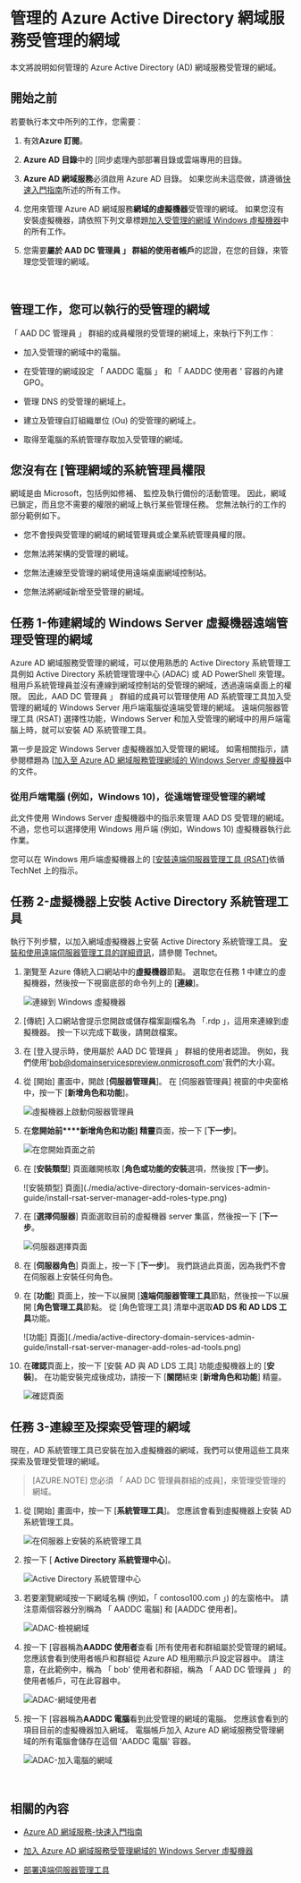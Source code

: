 <properties
    pageTitle="Azure Active Directory 網域服務︰ 管理受管理的網域 |Microsoft Azure"
    description="管理 Azure Active Directory 網域服務受管理的網域"
    services="active-directory-ds"
    documentationCenter=""
    authors="mahesh-unnikrishnan"
    manager="stevenpo"
    editor="curtand"/>

<tags
    ms.service="active-directory-ds"
    ms.workload="identity"
    ms.tgt_pltfrm="na"
    ms.devlang="na"
    ms.topic="article"
    ms.date="10/02/2016"
    ms.author="maheshu"/>

# <a name="administer-an-azure-active-directory-domain-services-managed-domain"></a>管理的 Azure Active Directory 網域服務受管理的網域
本文將說明如何管理的 Azure Active Directory (AD) 網域服務受管理的網域。


## <a name="before-you-begin"></a>開始之前
若要執行本文中所列的工作，您需要︰

1. 有效**Azure 訂閱**。

2. **Azure AD 目錄**中的 [同步處理內部部署目錄或雲端專用的目錄。

3. **Azure AD 網域服務**必須啟用 Azure AD 目錄。 如果您尚未這麼做，請遵循[快速入門指南](./active-directory-ds-getting-started.md)所述的所有工作。

4. 您用來管理 Azure AD 網域服務**網域的虛擬機器**受管理的網域。 如果您沒有安裝虛擬機器，請依照下列文章標題[加入受管理的網域 Windows 虛擬機器](./active-directory-ds-admin-guide-join-windows-vm.md)中的所有工作。

5. 您需要**屬於 AAD DC 管理員 」 群組的使用者帳戶**的認證，在您的目錄，來管理您受管理的網域。

<br>


## <a name="administrative-tasks-you-can-perform-on-a-managed-domain"></a>管理工作，您可以執行的受管理的網域
「 AAD DC 管理員 」 群組的成員權限的受管理的網域上，來執行下列工作︰

- 加入受管理的網域中的電腦。

- 在受管理的網域設定 「 AADDC 電腦 」 和 「 AADDC 使用者 ' 容器的內建 GPO。

- 管理 DNS 的受管理的網域上。

- 建立及管理自訂組織單位 (Ou) 的受管理的網域上。

- 取得至電腦的系統管理存取加入受管理的網域。


## <a name="administrative-privileges-you-do-not-have-on-a-managed-domain"></a>您沒有在 [管理網域的系統管理員權限
網域是由 Microsoft，包括例如修補、 監控及執行備份的活動管理。 因此，網域已鎖定，而且您不需要的權限的網域上執行某些管理任務。 您無法執行的工作的部分範例如下。

- 您不會授與受管理的網域的網域管理員或企業系統管理員權的限。

- 您無法將架構的受管理的網域。

- 您無法連線至受管理的網域使用遠端桌面網域控制站。

- 您無法將網域新增至受管理的網域。


## <a name="task-1---provision-a-domain-joined-windows-server-virtual-machine-to-remotely-administer-the-managed-domain"></a>任務 1-佈建網域的 Windows Server 虛擬機器遠端管理受管理的網域
Azure AD 網域服務受管理的網域，可以使用熟悉的 Active Directory 系統管理工具例如 Active Directory 系統管理管理中心 (ADAC) 或 AD PowerShell 來管理。 租用戶系統管理員並沒有連線到網域控制站的受管理的網域，透過遠端桌面上的權限。 因此，AAD DC 管理員 」 群組的成員可以管理使用 AD 系統管理工具加入受管理的網域的 Windows Server 用戶端電腦從遠端受管理的網域。 遠端伺服器管理工具 (RSAT) 選擇性功能，Windows Server 和加入受管理的網域中的用戶端電腦上時，就可以安裝 AD 系統管理工具。

第一步是設定 Windows Server 虛擬機器加入受管理的網域。 如需相關指示，請參閱標題為 [[加入至 Azure AD 網域服務管理網域的 Windows Server 虛擬機器](active-directory-ds-admin-guide-join-windows-vm.md)中的文件。

### <a name="remotely-administer-the-managed-domain-from-a-client-computer-for-example-windows-10"></a>從用戶端電腦 (例如，Windows 10)，從遠端管理受管理的網域
此文件使用 Windows Server 虛擬機器中的指示來管理 AAD DS 受管理的網域。 不過，您也可以選擇使用 Windows 用戶端 (例如，Windows 10) 虛擬機器執行此作業。

您可以在 Windows 用戶端虛擬機器上的 [[安裝遠端伺服器管理工具 (RSAT)](http://social.technet.microsoft.com/wiki/contents/articles/2202.remote-server-administration-tools-rsat-for-windows-client-and-windows-server-dsforum2wiki.aspx)依循 TechNet 上的指示。


## <a name="task-2---install-active-directory-administration-tools-on-the-virtual-machine"></a>任務 2-虛擬機器上安裝 Active Directory 系統管理工具
執行下列步驟，以加入網域虛擬機器上安裝 Active Directory 系統管理工具。 [安裝和使用遠端伺服器管理工具的詳細資訊](https://technet.microsoft.com/library/hh831501.aspx)，請參閱 Technet。

1. 瀏覽至 Azure 傳統入口網站中的**虛擬機器**節點。 選取您在任務 1 中建立的虛擬機器，然後按一下視窗底部的命令列上的 [**連線**]。

    ![連線到 Windows 虛擬機器](./media/active-directory-domain-services-admin-guide/connect-windows-vm.png)

2. [傳統] 入口網站會提示您開啟或儲存檔案副檔名為 「.rdp 」，這用來連線到虛擬機器。 按一下以完成下載後，請開啟檔案。

3. 在 [登入提示時，使用屬於 AAD DC 管理員 」 群組的使用者認證。 例如，我們使用'bob@domainservicespreview.onmicrosoft.com'我們的大小寫。

4. 從 [開始] 畫面中，開啟 [**伺服器管理員**]。 在 [伺服器管理員] 視窗的中央窗格中，按一下 [**新增角色和功能**]。

    ![虛擬機器上啟動伺服器管理員](./media/active-directory-domain-services-admin-guide/install-rsat-server-manager.png)

5. 在**您開始前****新增角色和功能] 精靈**頁面，按一下 [**下一步**]。

    ![在您開始頁面之前](./media/active-directory-domain-services-admin-guide/install-rsat-server-manager-add-roles-begin.png)

6. 在 [**安裝類型**] 頁面離開核取 [**角色或功能的安裝**選項，然後按 [**下一步**]。

    ![安裝類型] 頁面](./media/active-directory-domain-services-admin-guide/install-rsat-server-manager-add-roles-type.png)

7. 在 [**選擇伺服器**] 頁面選取目前的虛擬機器 server 集區，然後按一下 [**下一步**。

    ![伺服器選擇頁面](./media/active-directory-domain-services-admin-guide/install-rsat-server-manager-add-roles-server.png)

8. 在 [**伺服器角色**] 頁面上，按一下 [**下一步**]。 我們跳過此頁面，因為我們不會在伺服器上安裝任何角色。

9. 在 [**功能**] 頁面上，按一下以展開 [**遠端伺服器管理工具**節點，然後按一下以展開 [**角色管理工具**節點。 從 [角色管理工具] 清單中選取**AD DS 和 AD LDS 工具**功能。

    ![功能] 頁面](./media/active-directory-domain-services-admin-guide/install-rsat-server-manager-add-roles-ad-tools.png)

10. 在**確認**頁面上，按一下 [安裝 AD 與 AD LDS 工具] 功能虛擬機器上的 [**安裝**]。 在功能安裝完成後成功，請按一下 [**關閉**結束 [**新增角色和功能**] 精靈。

    ![確認頁面](./media/active-directory-domain-services-admin-guide/install-rsat-server-manager-add-roles-confirmation.png)


## <a name="task-3---connect-to-and-explore-the-managed-domain"></a>任務 3-連線至及探索受管理的網域
現在，AD 系統管理工具已安裝在加入虛擬機器的網域，我們可以使用這些工具來探索及管理受管理的網域。

> [AZURE.NOTE] 您必須 「 AAD DC 管理員群組的成員]，來管理受管理的網域。

1. 從 [開始] 畫面中，按一下 [**系統管理工具**]。 您應該會看到虛擬機器上安裝 AD 系統管理工具。

    ![在伺服器上安裝的系統管理工具](./media/active-directory-domain-services-admin-guide/install-rsat-admin-tools-installed.png)

2. 按一下 [ **Active Directory 系統管理中心**]。

    ![Active Directory 系統管理中心](./media/active-directory-domain-services-admin-guide/adac-overview.png)

3. 若要瀏覽網域按一下網域名稱 (例如，「 contoso100.com 」) 的左窗格中。 請注意兩個容器分別稱為 「 AADDC 電腦] 和 [AADDC 使用者]。

    ![ADAC-檢視網域](./media/active-directory-domain-services-admin-guide/adac-domain-view.png)

4. 按一下 [容器稱為**AADDC 使用者**查看 [所有使用者和群組屬於受管理的網域。 您應該會看到使用者帳戶和群組從 Azure AD 租用顯示戶設定容器中。 請注意，在此範例中，稱為 「 bob' 使用者和群組，稱為 「 AAD DC 管理員 」 的使用者帳戶，可在此容器中。

    ![ADAC-網域使用者](./media/active-directory-domain-services-admin-guide/adac-aaddc-users.png)

5. 按一下 [容器稱為**AADDC 電腦**看到此受管理的網域的電腦。 您應該會看到的項目目前的虛擬機器加入網域。 電腦帳戶加入 Azure AD 網域服務受管理網域的所有電腦會儲存在這個 'AADDC 電腦' 容器。

    ![ADAC-加入電腦的網域](./media/active-directory-domain-services-admin-guide/adac-aaddc-computers.png)

<br>

## <a name="related-content"></a>相關的內容

- [Azure AD 網域服務-快速入門指南](./active-directory-ds-getting-started.md)

- [加入 Azure AD 網域服務受管理網域的 Windows Server 虛擬機器](active-directory-ds-admin-guide-join-windows-vm.md)

- [部署遠端伺服器管理工具](https://technet.microsoft.com/library/hh831501.aspx)
